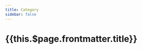 ```yaml
---
title: Category
sidebar: false
---
```

# {{this.$page.frontmatter.title}}
<CategoryName />

<Categories />